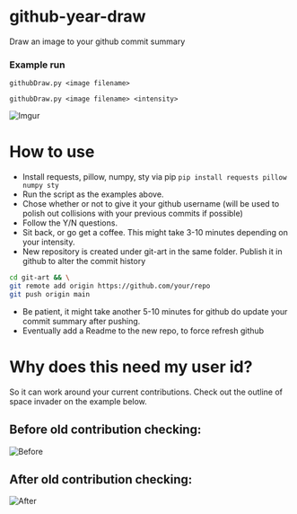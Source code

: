 # github-year-draw

Draw an image to your github commit summary

### Example run

`githubDraw.py <image filename>`

`githubDraw.py <image filename> <intensity>`

![Imgur](https://i.imgur.com/2ciuq73.png)

# How to use

- Install requests, pillow, numpy, sty via pip `pip install requests pillow numpy sty`
- Run the script as the examples above.
- Chose whether or not to give it your github username (will be used to polish out collisions with your previous commits if possible)
- Follow the Y/N questions.
- Sit back, or go get a coffee. This might take 3-10 minutes depending on your intensity.
- New repository is created under git-art in the same folder. Publish it in github to alter the commit history

```bash
cd git-art && \
git remote add origin https://github.com/your/repo
git push origin main
```

- Be patient, it might take another 5-10 minutes for github do update your commit summary after pushing.
- Eventually add a Readme to the new repo, to force refresh github

# Why does this need my user id?

So it can work around your current contributions. Check out the outline of space invader on the example below.

## Before old contribution checking:

![Before](https://i.imgur.com/VLarHlt.jpg)

## After old contribution checking:

![After](https://i.imgur.com/lbyAM4Q.jpg)
